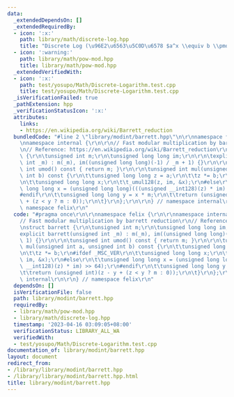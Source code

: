 ```yaml
---
data:
  _extendedDependsOn: []
  _extendedRequiredBy:
  - icon: ':x:'
    path: library/math/discrete-log.hpp
    title: "Discrete Log (\u96E2\u6563\u5C0D\u6578 $a^x \\equiv b \\pmod m$)"
  - icon: ':warning:'
    path: library/math/pow-mod.hpp
    title: library/math/pow-mod.hpp
  _extendedVerifiedWith:
  - icon: ':x:'
    path: test/yosupo/Math/Discrete-Logarithm.test.cpp
    title: test/yosupo/Math/Discrete-Logarithm.test.cpp
  _isVerificationFailed: true
  _pathExtension: hpp
  _verificationStatusIcon: ':x:'
  attributes:
    links:
    - https://en.wikipedia.org/wiki/Barrett_reduction
  bundledCode: "#line 2 \"library/modint/barrett.hpp\"\n\r\nnamespace felix {\r\n\r\
    \nnamespace internal {\r\n\r\n// Fast modular multiplication by barrett reduction\r\
    \n// Reference: https://en.wikipedia.org/wiki/Barrett_reduction\r\nstruct barrett\
    \ {\r\n\tunsigned int m;\r\n\tunsigned long long im;\r\n\r\n\texplicit barrett(unsigned\
    \ int _m) : m(_m), im((unsigned long long)(-1) / _m + 1) {}\r\n\r\n\tunsigned\
    \ int umod() const { return m; }\r\n\r\n\tunsigned int mul(unsigned int a, unsigned\
    \ int b) const {\r\n\t\tunsigned long long z = a;\r\n\t\tz *= b;\r\n#ifdef _MSC_VER\r\
    \n\t\tunsigned long long x;\r\n\t\t_umul128(z, im, &x);\r\n#else\r\n\t\tunsigned\
    \ long long x = (unsigned long long)(((unsigned __int128)(z) * im) >> 64);\r\n\
    #endif\r\n\t\tunsigned long long y = x * m;\r\n\t\treturn (unsigned int)(z - y\
    \ + (z < y ? m : 0));\r\n\t}\r\n};\r\n\r\n} // namespace internal\r\n\r\n} //\
    \ namespace felix\r\n"
  code: "#pragma once\r\n\r\nnamespace felix {\r\n\r\nnamespace internal {\r\n\r\n\
    // Fast modular multiplication by barrett reduction\r\n// Reference: https://en.wikipedia.org/wiki/Barrett_reduction\r\
    \nstruct barrett {\r\n\tunsigned int m;\r\n\tunsigned long long im;\r\n\r\n\t\
    explicit barrett(unsigned int _m) : m(_m), im((unsigned long long)(-1) / _m +\
    \ 1) {}\r\n\r\n\tunsigned int umod() const { return m; }\r\n\r\n\tunsigned int\
    \ mul(unsigned int a, unsigned int b) const {\r\n\t\tunsigned long long z = a;\r\
    \n\t\tz *= b;\r\n#ifdef _MSC_VER\r\n\t\tunsigned long long x;\r\n\t\t_umul128(z,\
    \ im, &x);\r\n#else\r\n\t\tunsigned long long x = (unsigned long long)(((unsigned\
    \ __int128)(z) * im) >> 64);\r\n#endif\r\n\t\tunsigned long long y = x * m;\r\n\
    \t\treturn (unsigned int)(z - y + (z < y ? m : 0));\r\n\t}\r\n};\r\n\r\n} // namespace\
    \ internal\r\n\r\n} // namespace felix\r\n"
  dependsOn: []
  isVerificationFile: false
  path: library/modint/barrett.hpp
  requiredBy:
  - library/math/pow-mod.hpp
  - library/math/discrete-log.hpp
  timestamp: '2023-04-16 03:09:05+08:00'
  verificationStatus: LIBRARY_ALL_WA
  verifiedWith:
  - test/yosupo/Math/Discrete-Logarithm.test.cpp
documentation_of: library/modint/barrett.hpp
layout: document
redirect_from:
- /library/library/modint/barrett.hpp
- /library/library/modint/barrett.hpp.html
title: library/modint/barrett.hpp
---
```


